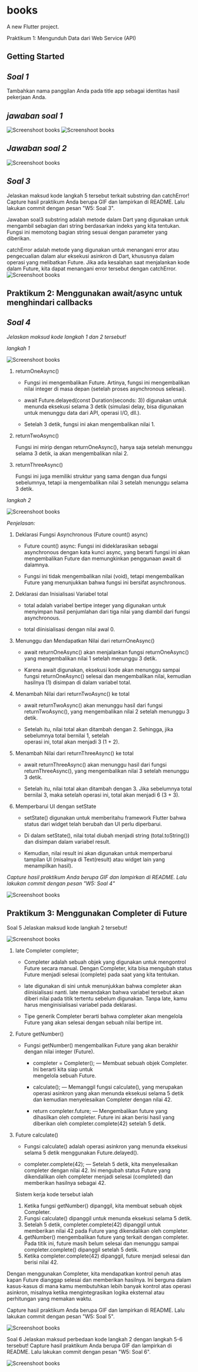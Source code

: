 # books

A new Flutter project.

Praktikum 1: Mengunduh Data dari Web Service (API)

## Getting Started

## *Soal 1*
Tambahkan nama panggilan Anda pada title app sebagai identitas hasil pekerjaan Anda.
## *jawaban soal 1*
![Screenshoot books](images/titlejejen.png)
![Screenshoot books](images/soal2.png)
## *Jawaban soal 2*
![Screenshoot books](images/jawabansoal2.png)
## *Soal 3*
Jelaskan maksud kode langkah 5 tersebut terkait substring dan catchError!
Capture hasil praktikum Anda berupa GIF dan lampirkan di README. Lalu lakukan commit dengan pesan "W5: Soal 3".

Jawaban soal3
substring adalah metode dalam Dart yang digunakan untuk mengambil sebagian dari string berdasarkan indeks yang kita tentukan. Fungsi ini memotong bagian string sesuai dengan parameter yang diberikan.

catchError adalah metode yang digunakan untuk menangani error atau pengecualian dalam alur eksekusi asinkron di Dart, khususnya dalam operasi yang melibatkan Future. Jika ada kesalahan saat menjalankan kode dalam Future, kita dapat menangani error tersebut dengan catchError.
![Screenshoot books](images/jawabansoal3.png)


## **Praktikum 2: Menggunakan await/async untuk menghindari callbacks**

## *Soal 4*
*Jelaskan maksud kode langkah 1 dan 2 tersebut!*

*langkah 1*

![Screenshoot books](images/jawabansoal4langkah1.png)

1. returnOneAsync()

    - Fungsi ini mengembalikan Future<int>. Artinya, fungsi ini mengembalikan nilai integer di masa depan 
      (setelah proses asynchronous selesai).

    - await Future.delayed(const Duration(seconds: 3)) digunakan untuk menunda eksekusi selama 3 detik 
      (simulasi delay, bisa digunakan untuk menunggu data dari API, operasi I/O, dll.).

    - Setelah 3 detik, fungsi ini akan mengembalikan nilai 1.

2. returnTwoAsync()

      Fungsi ini mirip dengan returnOneAsync(), hanya saja setelah menunggu selama 3 detik, ia akan mengembalikan nilai 2.

  3. returnThreeAsync()

     Fungsi ini juga memiliki struktur yang sama dengan dua fungsi sebelumnya, tetapi ia mengembalikan nilai 3 setelah menunggu selama 3 detik.


*langkah 2*

![Screenshoot books](images/jawabansoal4langkah2.png)

*Penjelasan:*

1. Deklarasi Fungsi Asynchronous (Future count() async)

   - Future count() async: Fungsi ini dideklarasikan sebagai asynchronous dengan kata kunci async, yang berarti 
     fungsi ini akan mengembalikan Future dan memungkinkan penggunaan await di dalamnya.

   - Fungsi ini tidak mengembalikan nilai (void), tetapi mengembalikan Future yang menunjukkan bahwa fungsi ini 
  bersifat asynchronous.

2. Deklarasi dan Inisialisasi Variabel total

   - total adalah variabel bertipe integer yang digunakan untuk menyimpan hasil penjumlahan dari tiga nilai 
     yang diambil dari fungsi asynchronous.

   - total diinisialisasi dengan nilai awal 0.

3. Menunggu dan Mendapatkan Nilai dari returnOneAsync()

   - await returnOneAsync() akan menjalankan fungsi returnOneAsync() yang mengembalikan nilai 1 setelah 
     menunggu 3 detik.

   - Karena await digunakan, eksekusi kode akan menunggu sampai fungsi returnOneAsync() selesai dan 
     mengembalikan nilai, kemudian hasilnya (1) disimpan di dalam variabel total.

4. Menambah Nilai dari returnTwoAsync() ke total

   - await returnTwoAsync() akan menunggu hasil dari fungsi returnTwoAsync(), yang mengembalikan nilai 2 
     setelah menunggu 3 detik.

   - Setelah itu, nilai total akan ditambah dengan 2. Sehingga, jika sebelumnya total bernilai 1, setelah   
     operasi ini, total akan menjadi 3 (1 + 2).

5. Menambah Nilai dari returnThreeAsync() ke total

   - await returnThreeAsync() akan menunggu hasil dari fungsi returnThreeAsync(), yang mengembalikan nilai 3 
     setelah menunggu 3 detik.

   - Setelah itu, nilai total akan ditambah dengan 3. Jika sebelumnya total bernilai 3, maka setelah operasi 
     ini, total akan menjadi 6 (3 + 3).

6. Memperbarui UI dengan setState

   - setState() digunakan untuk memberitahu framework Flutter bahwa status dari widget telah berubah dan UI 
     perlu diperbarui.

   - Di dalam setState(), nilai total diubah menjadi string (total.toString()) dan disimpan dalam variabel 
     result.

   - Kemudian, nilai result ini akan digunakan untuk memperbarui tampilan UI (misalnya di Text(result) atau 
     widget lain yang menampilkan hasil).


*Capture hasil praktikum Anda berupa GIF dan lampirkan di README. Lalu lakukan commit dengan pesan "W5: Soal 4"*

![Screenshoot books](images/jawabansoal4.png)

## Praktikum 3: Menggunakan Completer di Future

Soal 5
Jelaskan maksud kode langkah 2 tersebut!

![Screenshoot books](images/p3soal5L2.png)

1. late Completer completer;

    - Completer adalah sebuah objek yang digunakan untuk mengontrol Future secara manual. Dengan Completer, 
      kita bisa mengubah status Future menjadi selesai (complete) pada saat yang kita tentukan.

    - late digunakan di sini untuk menunjukkan bahwa completer akan diinisialisasi nanti. late menandakan bahwa 
      variabel tersebut akan diberi nilai pada titik tertentu sebelum digunakan. Tanpa late, kamu harus menginisialisasi variabel pada deklarasi.

    - Tipe generik Completer<int> berarti bahwa completer akan mengelola Future<int> yang akan selesai dengan 
      sebuah nilai bertipe int.

2.  Future getNumber()

    - Fungsi getNumber() mengembalikan Future yang akan berakhir dengan nilai integer (Future<int>).
        - completer = Completer<int>(); — Membuat sebuah objek Completer<int>. Ini berarti kita siap untuk    
          mengelola sebuah Future<int>.
          
        - calculate(); — Memanggil fungsi calculate(), yang merupakan operasi asinkron yang akan menunda 
          eksekusi selama 5 detik dan kemudian menyelesaikan Completer dengan nilai 42.

        - return completer.future; — Mengembalikan future yang dihasilkan oleh completer. Future ini akan 
          berisi hasil yang diberikan oleh completer.complete(42) setelah 5 detik.

3. Future calculate()

    - Fungsi calculate() adalah operasi asinkron yang menunda eksekusi selama 5 detik menggunakan 
      Future.delayed().

    - completer.complete(42); — Setelah 5 detik, kita menyelesaikan completer dengan nilai 42. Ini mengubah 
      status Future yang dikendalikan oleh completer menjadi selesai (completed) dan memberikan hasilnya sebagai 42.

    Sistem kerja kode tersebut ialah

    1. Ketika fungsi getNumber() dipanggil, kita membuat sebuah objek Completer<int>.
    2. Fungsi calculate() dipanggil untuk menunda eksekusi selama 5 detik.
    3. Setelah 5 detik, completer.complete(42) dipanggil untuk memberikan nilai 42 pada Future yang 
       dikendalikan oleh completer.
    4. getNumber() mengembalikan future yang terkait dengan completer. Pada titik ini, future masih belum 
       selesai dan menunggu sampai completer.complete() dipanggil setelah 5 detik.
    5. Ketika completer.complete(42) dipanggil, future menjadi selesai dan berisi nilai 42.

Dengan menggunakan Completer, kita mendapatkan kontrol penuh atas kapan Future dianggap selesai dan memberikan hasilnya. Ini berguna dalam kasus-kasus di mana kamu membutuhkan lebih banyak kontrol atas operasi asinkron, misalnya ketika mengintegrasikan logika eksternal atau perhitungan yang memakan waktu.

Capture hasil praktikum Anda berupa GIF dan lampirkan di README. Lalu lakukan commit dengan pesan "W5: Soal 5".

![Screenshoot books](images/jawabansoal5.png)

Soal 6
Jelaskan maksud perbedaan kode langkah 2 dengan langkah 5-6 tersebut!
Capture hasil praktikum Anda berupa GIF dan lampirkan di README. Lalu lakukan commit dengan pesan "W5: Soal 6".

![Screenshoot books](images/jawabansoal6.png)

